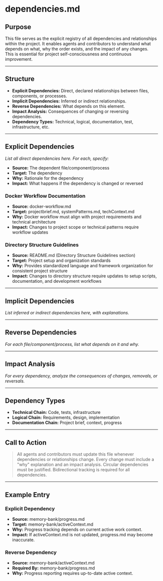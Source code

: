 # dependencies.md

## Purpose

This file serves as the explicit registry of all dependencies and relationships within the project. It enables agents and contributors to understand what depends on what, why the order exists, and the impact of any changes. This is essential for project self-consciousness and continuous improvement.

---

## Structure

- **Explicit Dependencies:** Direct, declared relationships between files, components, or processes.
- **Implicit Dependencies:** Inferred or indirect relationships.
- **Reverse Dependencies:** What depends on this element.
- **Impact Analysis:** Consequences of changing or reversing dependencies.
- **Dependency Types:** Technical, logical, documentation, test, infrastructure, etc.

---

## Explicit Dependencies

_List all direct dependencies here. For each, specify:_
- **Source:** The dependent file/component/process
- **Target:** The dependency
- **Why:** Rationale for the dependency
- **Impact:** What happens if the dependency is changed or reversed

### Docker Workflow Documentation
- **Source:** docker-workflow.md
- **Target:** projectbrief.md, systemPatterns.md, techContext.md
- **Why:** Docker workflow must align with project requirements and technical architecture
- **Impact:** Changes to project scope or technical patterns require workflow updates

### Directory Structure Guidelines
- **Source:** README.md (Directory Structure Guidelines section)
- **Target:** Project setup and organization standards
- **Why:** Provides standardized language and framework organization for consistent project structure
- **Impact:** Changes to directory structure require updates to setup scripts, documentation, and development workflows

---

## Implicit Dependencies

_List inferred or indirect dependencies here, with explanations._

---

## Reverse Dependencies

_For each file/component/process, list what depends on it and why._

---

## Impact Analysis

_For every dependency, analyze the consequences of changes, removals, or reversals._

---

## Dependency Types

- **Technical Chain:** Code, tests, infrastructure
- **Logical Chain:** Requirements, design, implementation
- **Documentation Chain:** Project brief, context, progress

---

## Call to Action

> All agents and contributors must update this file whenever dependencies or relationships change. Every change must include a "why" explanation and an impact analysis. Circular dependencies must be justified. Bidirectional tracking is required for all dependencies.

---

## Example Entry

### Explicit Dependency

- **Source:** memory-bank/progress.md
- **Target:** memory-bank/activeContext.md
- **Why:** Progress tracking depends on current active work context.
- **Impact:** If activeContext.md is not updated, progress.md may become inaccurate.

### Reverse Dependency

- **Source:** memory-bank/activeContext.md
- **Required By:** memory-bank/progress.md
- **Why:** Progress reporting requires up-to-date active context.
